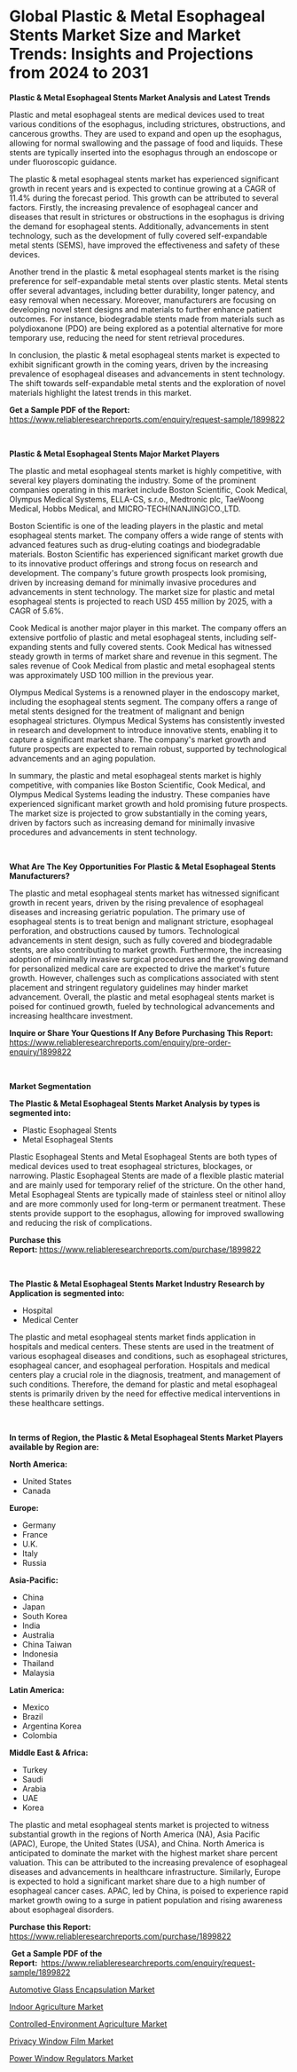 <p><h1>Global Plastic & Metal Esophageal Stents Market Size and Market Trends: Insights and Projections from 2024 to 2031</h1></p><p><strong>Plastic & Metal Esophageal Stents Market Analysis and Latest Trends</strong></p>
<p><p>Plastic and metal esophageal stents are medical devices used to treat various conditions of the esophagus, including strictures, obstructions, and cancerous growths. They are used to expand and open up the esophagus, allowing for normal swallowing and the passage of food and liquids. These stents are typically inserted into the esophagus through an endoscope or under fluoroscopic guidance.</p><p>The plastic & metal esophageal stents market has experienced significant growth in recent years and is expected to continue growing at a CAGR of 11.4% during the forecast period. This growth can be attributed to several factors. Firstly, the increasing prevalence of esophageal cancer and diseases that result in strictures or obstructions in the esophagus is driving the demand for esophageal stents. Additionally, advancements in stent technology, such as the development of fully covered self-expandable metal stents (SEMS), have improved the effectiveness and safety of these devices.</p><p>Another trend in the plastic & metal esophageal stents market is the rising preference for self-expandable metal stents over plastic stents. Metal stents offer several advantages, including better durability, longer patency, and easy removal when necessary. Moreover, manufacturers are focusing on developing novel stent designs and materials to further enhance patient outcomes. For instance, biodegradable stents made from materials such as polydioxanone (PDO) are being explored as a potential alternative for more temporary use, reducing the need for stent retrieval procedures.</p><p>In conclusion, the plastic & metal esophageal stents market is expected to exhibit significant growth in the coming years, driven by the increasing prevalence of esophageal diseases and advancements in stent technology. The shift towards self-expandable metal stents and the exploration of novel materials highlight the latest trends in this market.</p></p>
<p><strong>Get a Sample PDF of the Report:&nbsp;</strong> <a href="https://www.reliableresearchreports.com/enquiry/request-sample/1899822">https://www.reliableresearchreports.com/enquiry/request-sample/1899822</a></p>
<p>&nbsp;</p>
<p><strong>Plastic & Metal Esophageal Stents Major Market Players</strong></p>
<p><p>The plastic and metal esophageal stents market is highly competitive, with several key players dominating the industry. Some of the prominent companies operating in this market include Boston Scientific, Cook Medical, Olympus Medical Systems, ELLA-CS, s.r.o., Medtronic plc, TaeWoong Medical, Hobbs Medical, and MICRO-TECH(NANJING)CO.,LTD.</p><p>Boston Scientific is one of the leading players in the plastic and metal esophageal stents market. The company offers a wide range of stents with advanced features such as drug-eluting coatings and biodegradable materials. Boston Scientific has experienced significant market growth due to its innovative product offerings and strong focus on research and development. The company's future growth prospects look promising, driven by increasing demand for minimally invasive procedures and advancements in stent technology. The market size for plastic and metal esophageal stents is projected to reach USD 455 million by 2025, with a CAGR of 5.6%.</p><p>Cook Medical is another major player in this market. The company offers an extensive portfolio of plastic and metal esophageal stents, including self-expanding stents and fully covered stents. Cook Medical has witnessed steady growth in terms of market share and revenue in this segment. The sales revenue of Cook Medical from plastic and metal esophageal stents was approximately USD 100 million in the previous year.</p><p>Olympus Medical Systems is a renowned player in the endoscopy market, including the esophageal stents segment. The company offers a range of metal stents designed for the treatment of malignant and benign esophageal strictures. Olympus Medical Systems has consistently invested in research and development to introduce innovative stents, enabling it to capture a significant market share. The company's market growth and future prospects are expected to remain robust, supported by technological advancements and an aging population.</p><p>In summary, the plastic and metal esophageal stents market is highly competitive, with companies like Boston Scientific, Cook Medical, and Olympus Medical Systems leading the industry. These companies have experienced significant market growth and hold promising future prospects. The market size is projected to grow substantially in the coming years, driven by factors such as increasing demand for minimally invasive procedures and advancements in stent technology.</p></p>
<p>&nbsp;</p>
<p><strong>What Are The Key Opportunities For Plastic & Metal Esophageal Stents Manufacturers?</strong></p>
<p><p>The plastic and metal esophageal stents market has witnessed significant growth in recent years, driven by the rising prevalence of esophageal diseases and increasing geriatric population. The primary use of esophageal stents is to treat benign and malignant stricture, esophageal perforation, and obstructions caused by tumors. Technological advancements in stent design, such as fully covered and biodegradable stents, are also contributing to market growth. Furthermore, the increasing adoption of minimally invasive surgical procedures and the growing demand for personalized medical care are expected to drive the market's future growth. However, challenges such as complications associated with stent placement and stringent regulatory guidelines may hinder market advancement. Overall, the plastic and metal esophageal stents market is poised for continued growth, fueled by technological advancements and increasing healthcare investment.</p></p>
<p><strong>Inquire or Share Your Questions If Any Before Purchasing This Report:</strong> <a href="https://www.reliableresearchreports.com/enquiry/pre-order-enquiry/1899822">https://www.reliableresearchreports.com/enquiry/pre-order-enquiry/1899822</a></p>
<p>&nbsp;</p>
<p><strong>Market Segmentation</strong></p>
<p><strong>The Plastic & Metal Esophageal Stents Market Analysis by types is segmented into:</strong></p>
<p><ul><li>Plastic Esophageal Stents</li><li>Metal Esophageal Stents</li></ul></p>
<p><p>Plastic Esophageal Stents and Metal Esophageal Stents are both types of medical devices used to treat esophageal strictures, blockages, or narrowing. Plastic Esophageal Stents are made of a flexible plastic material and are mainly used for temporary relief of the stricture. On the other hand, Metal Esophageal Stents are typically made of stainless steel or nitinol alloy and are more commonly used for long-term or permanent treatment. These stents provide support to the esophagus, allowing for improved swallowing and reducing the risk of complications.</p></p>
<p><strong>Purchase this Report:&nbsp;</strong><a href="https://www.reliableresearchreports.com/purchase/1899822">https://www.reliableresearchreports.com/purchase/1899822</a></p>
<p>&nbsp;</p>
<p><strong>The Plastic & Metal Esophageal Stents Market Industry Research by Application is segmented into:</strong></p>
<p><ul><li>Hospital</li><li>Medical Center</li></ul></p>
<p><p>The plastic and metal esophageal stents market finds application in hospitals and medical centers. These stents are used in the treatment of various esophageal diseases and conditions, such as esophageal strictures, esophageal cancer, and esophageal perforation. Hospitals and medical centers play a crucial role in the diagnosis, treatment, and management of such conditions. Therefore, the demand for plastic and metal esophageal stents is primarily driven by the need for effective medical interventions in these healthcare settings.</p></p>
<p>&nbsp;</p>
<p><strong>In terms of Region, the Plastic & Metal Esophageal Stents Market Players available by Region are:</strong></p>
<p>
    <p> <strong> North America: </strong>
        <ul>
            <li>United States</li>
            <li>Canada</li>
        </ul>
        </p> 
    <p> <strong> Europe: </strong>
        <ul>
            <li>Germany</li>
            <li>France</li>
            <li>U.K.</li>
            <li>Italy</li>
            <li>Russia</li>
        </ul>
        </p> 
    <p> <strong> Asia-Pacific: </strong>
        <ul>
            <li>China</li>
            <li>Japan</li>
            <li>South Korea</li>
            <li>India</li>
            <li>Australia</li>
            <li>China Taiwan</li>
            <li>Indonesia</li>
            <li>Thailand</li>
            <li>Malaysia</li>
        </ul>
        </p> 
    <p> <strong> Latin America: </strong>
        <ul>
            <li>Mexico</li>
            <li>Brazil</li>
            <li>Argentina Korea</li>
            <li>Colombia</li>
        </ul>
        </p> 
    <p> <strong> Middle East & Africa: </strong>
        <ul>
            <li>Turkey</li>
            <li>Saudi</li>
            <li>Arabia</li>
            <li>UAE</li>
            <li>Korea</li>
        </ul>
    </p>
    </p>
<p><p>The plastic and metal esophageal stents market is projected to witness substantial growth in the regions of North America (NA), Asia Pacific (APAC), Europe, the United States (USA), and China. North America is anticipated to dominate the market with the highest market share percent valuation. This can be attributed to the increasing prevalence of esophageal diseases and advancements in healthcare infrastructure. Similarly, Europe is expected to hold a significant market share due to a high number of esophageal cancer cases. APAC, led by China, is poised to experience rapid market growth owing to a surge in patient population and rising awareness about esophageal disorders.</p></p>
<p><strong>Purchase this Report: </strong><a href="https://www.reliableresearchreports.com/purchase/1899822">https://www.reliableresearchreports.com/purchase/1899822</a></p>
<p>&nbsp;<strong>Get a Sample PDF of the Report:&nbsp;&nbsp;</strong><a href="https://www.reliableresearchreports.com/enquiry/request-sample/1899822">https://www.reliableresearchreports.com/enquiry/request-sample/1899822</a></p>
<p><strong></strong></p>
<p><p><a href="https://medium.com/@larrytran2023/automotive-glass-encapsulation-market-insights-into-market-cagr-market-trends-and-growth-68bef4615b66">Automotive Glass Encapsulation Market</a></p><p><a href="https://medium.com/@rexjacobi344/indoor-agriculture-market-size-cagr-trends-2024-2030-c9634f896f81">Indoor Agriculture Market</a></p><p><a href="https://medium.com/@rexjacobi344/controlled-environment-agriculture-market-share-evolution-and-market-growth-trends-2024-2031-59a6185ed867">Controlled-Environment Agriculture Market</a></p><p><a href="https://medium.com/p/c51bf9bf62cd/edit">Privacy Window Film Market</a></p><p><a href="https://medium.com/@larrytran2023/power-window-regulators-market-insight-market-trends-growth-forecasted-from-2024-to-2031-d86065a7ea04">Power Window Regulators Market</a></p></p>